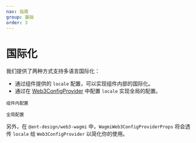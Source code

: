 ```yaml
---
nav: 指南
group: 基础
order: 3
---
```


# 国际化

我们提供了两种方式支持多语言国际化：

- 通过组件提供的 `locale` 配置，可以实现组件内部的国际化。
- 通过在 [Web3ConfigProvider](../../packages/web3/src/web3-config-provider/index.zh-CN.md) 中配置 `locale` 实现全局的配置。

<code src="./demos/intl.tsx">组件内配置</code>

<code src="./demos/intl-with-provider.tsx">全局配置</code>

另外，在 `@ant-design/web3-wagmi` 中，`WagmiWeb3ConfigProviderProps` 将会透传 `locale` 给 `Web3ConfigProvider` 以简化你的使用。
